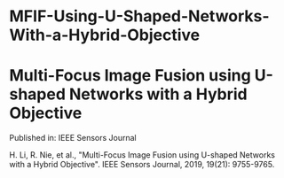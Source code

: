 # MFIF-Using-U-Shaped-Networks-With-a-Hybrid-Objective
# Multi-Focus Image Fusion using U-shaped Networks with a Hybrid Objective

Published in: IEEE Sensors Journal

H. Li, R. Nie, et al., "Multi-Focus Image Fusion using U-shaped Networks with a Hybrid Objective". IEEE Sensors Journal, 2019, 19(21): 9755-9765.
